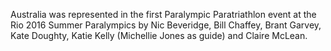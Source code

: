 Australia was represented in the first Paralympic Paratriathlon event at the Rio 2016 Summer Paralympics by Nic Beveridge, Bill Chaffey, Brant Garvey, Kate Doughty, Katie Kelly (Michellie Jones as guide) and Claire McLean.
